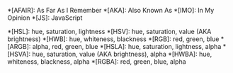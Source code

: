 *[AFAIR]: As Far As I Remember
*[AKA]: Also Known As
*[IMO]: In My Opinion
*[JS]: JavaScript

*[HSL]: hue, saturation, lightness
*[HSV]: hue, saturation, value (AKA brightness)
*[HWB]: hue, whiteness, blackness
*[RGB]: red, green, blue
*[ARGB]: alpha, red, green, blue
*[HSLA]: hue, saturation, lightness, alpha
*[HSVA]: hue, saturation, value (AKA brightness), alpha
*[HWBA]: hue, whiteness, blackness, alpha
*[RGBA]: red, green, blue, alpha

